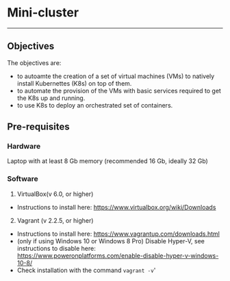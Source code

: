 # Mini-cluster 
-------------------------

## Objectives

The objectives are:
- to autoamte the creation of a set of virtual machines (VMs) to natively install Kubernettes (K8s) on top of them.
- to automate the provision of the VMs with basic services required to get the K8s up and running.
- to use K8s to deploy an orchestrated set of containers.



## Pre-requisites

### Hardware
Laptop with at least 8 Gb memory (recommended 16 Gb, ideally 32 Gb)

### Software
1. VirtualBox(v 6.0, or higher)
* Instructions to install here: https://www.virtualbox.org/wiki/Downloads 


2. Vagrant (v 2.2.5, or higher) 
* Instructions to install here: https://www.vagrantup.com/downloads.html
* (only if using Windows 10 or Windows 8 Pro) Disable Hyper-V, see instructions to disable here: https://www.poweronplatforms.com/enable-disable-hyper-v-windows-10-8/
* Check installation with the command `vagrant -v`'

